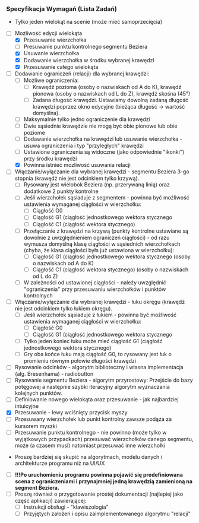 ### Specyfikacja Wymagań (Lista Zadań)

- Tylko jeden wielokąt na scenie (może mieć samoprzecięcia)
- [ ] Możliwość edycji wielokąta
  - [x] Przesuwanie wierzchołka
  - [ ] Presuwanie punktu kontrolnego segmentu Beziera
  - [x] Usuwanie wierzchołka
  - [x] Dodawanie wierzchołka w środku wybranej krawędzi
  - [x] Przesuwanie całego wielokąta
- [ ] Dodawanie ograniczeń (relacji) dla wybranej krawędzi:
  - [ ] Możliwe ograniczenia:
    - [ ] Krawędź pozioma (osoby o nazwiskach od A do K), krawędź pionowa (osoby o nazwiskach od L do Z), krawędź skośna (45°)
    - [ ] Zadana długość krawędzi. Ustawiamy dowolną zadaną długość krawędzi poprzez okno edycyjne (bieżąca długość -> wartość domyślna).
  - [ ] Maksymalnie tylko jedno ograniczenie dla krawędzi
  - [ ] Dwie sąsiednie krawędzie nie mogą być obie pionowe lub obie poziome
  - [ ] Dodawanie wierzchołka na krawędzi lub usuwanie wierzchołka - usuwa ograniczenia i typ "przyległych" krawędzi
  - [ ] Ustawione ograniczenia są widoczne (jako odpowiednie "ikonki") przy środku krawędzi
  - [x] Powinna istnieć mozliwość usuwania relacji
- [ ] Włączanie/wyłączanie dla wybranej krawędzi - segmentu Beziera 3-go stopnia (krawędż nie jest odcinkiem tylko krzywą).
  - [ ] Rysowany jest wielobok Beziera (np. przerywaną linią) oraz dodatkowe 2 punkty kontrolne
  - [ ] Jeśli wierzchołek sąsiaduje z segmentem - powinna być możliwość ustawienia wymaganej ciągłości w wierzchołku:
    - [ ] Ciągłość G0
    - [ ] Ciągłość G1 (ciągłość jednostkowego wektora stycznego
    - [ ] Ciągłość C1 (ciągłość wektora stycznego)
  - [ ] Przełączanie z krawędzi na krzywą (punkty kontrolne ustawiane są dowolnie z uwzględnieniem ograniczeń ciągłości) - od razu wymusza domyślną klasę ciągłości w sąsiednich wierzchołkach (chyba, że klasa ciągłości była już ustawiona w wierzchołku):
    - [ ] Ciągłość G1 (ciągłość jednostkowego wektora stycznego (osoby o nazwiskach od A do K)
    - [ ] Ciągłość C1 (ciągłość wektora stycznego) (osoby o nazwiskach od L do Z)
  - [ ] W zależności od ustawionej ciągłości - należy uwzględnić "ograniczenia" przy przesuwaniu wierzchołków i punktów kontrolnych
- [ ] Włączanie/wyłączanie dla wybranej krawędzi - łuku okręgu (krawędż nie jest odcinkiem tylko łukiem okręgu).
  - [ ] Jeśli wierzchołek sąsiaduje z łukiem - powinna być możliwość ustawienia wymaganej ciągłości w wierzchołku:
    - [ ] Ciągłość G0
    - [ ] Ciągłość G1 (ciągłość jednostkowego wektora stycznego
  - [ ] Tylko jeden koniec łuku może mieć ciągłość G1 (ciągłość jednostkowego wektora stycznego)
  - [ ] Gry oba końce łuku mają ciągłość G0, to rysowany jest łuk o promieniu równym połowie długości krawędzi
- [ ] Rysowanie odcinków - algorytm biblioteczny i własna implementacja (alg. Bresenhama) - radiobutton
- [ ] Rysowanie segmentu Beziera - algorytm przyrostowy: Przejście do bazy potęgowej a następnie szybki iteracyjny algorytm wyznaczania kolejnych punktów.
- [ ] Definiowanie nowego wielokąta oraz przesuwanie - jak najbardziej intuicyjne
- [x] Przesuwanie - lewy wciśnięty przycisk myszy
- [ ] Przesuwany wierzchołek lub punkt kontrolny zawsze podąża za kursorem myszki
- [ ] Przesuwanie punktu kontrolnego - nie powinno (może tylko w wyjątkowych przypadkach) przesuwać wierzchołków danego segmentu, może (a czasem musi) natomiast przesuwać inne wierzchołki
- Proszę bardziej się skupić na algorytmach, modelu danych i architekturze programu niż na UI/UX
- [ ] **!!!Po uruchomieniu programu powinna pojawić się predefiniowana scena z ograniczeniami i przynajmniej jedną krawędzią zamienioną na segment Beziera.**
- [ ] Proszę również o przygotowanie prostej dokumentacji (najlepiej jako część aplikacji) zawierającej:
  - [ ] Instrukcji obsługi - "klawiszologia"
  - [ ] Przyjętych założeń i opisu zaimplementowanego algorytmu "relacji"